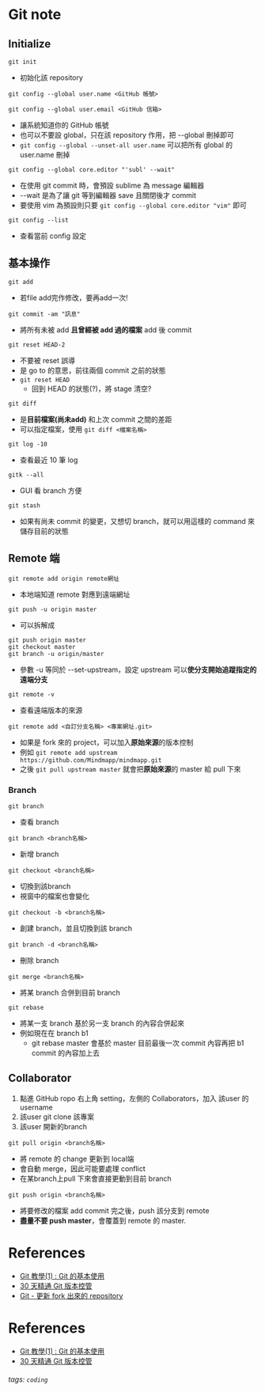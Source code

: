 Git note
===


## Initialize

```git init```
- 初始化該 repository

```git config --global user.name <GitHub 帳號>```

```git config --global user.email <GitHub 信箱>```
- 讓系統知道你的 GitHub 帳號
- 也可以不要設 global，只在該 repository 作用，把 --global 刪掉即可
- ```git config --global --unset-all user.name``` 可以把所有 global 的 user.name 刪掉

```git config --global core.editor "'subl' --wait"```
- 在使用 git commit 時，會預設 sublime 為 message 編輯器
- --wait 是為了讓 git 等到編輯器 save 且關閉後才 commit
- 要使用 vim 為預設則只要 ```git config --global core.editor "vim"``` 即可

```git config --list```
- 查看當前 config 設定

## 基本操作

```git add ```
- 若file add完作修改，要再add一次!

```git commit -am "訊息"```
- 將所有未被 add **且曾經被 add 過的檔案** add 後 commit

```git reset HEAD-2```
- 不要被 reset 誤導
- 是 go to 的意思，前往兩個 commit 之前的狀態
- ```git reset HEAD``` 
    - 回到 HEAD 的狀態(?)，將 stage 清空?

```git diff```
- 是**目前檔案(尚未add)** 和上次 commit 之間的差距
- 可以指定檔案，使用 ```git diff <檔案名稱>``` 

```git log -10```
- 查看最近 10 筆 log

```gitk --all```
- GUI 看 branch 方便

```git stash```
- 如果有尚未 commit 的變更，又想切 branch，就可以用這樣的 command 來儲存目前的狀態

## Remote 端

```git remote add origin remote網址```
- 本地端知道 remote 對應到遠端網址

```git push -u origin master```
- 可以拆解成 
```
git push origin master
git checkout master
git branch -u origin/master
```
- 參數 -u 等同於 --set-upstream，設定 upstream 可以**使分支開始追蹤指定的遠端分支**

```git remote -v```
- 查看遠端版本的來源

```git remote add <自訂分支名稱> <專案網址.git>```
- 如果是 fork 來的 project，可以加入**原始來源**的版本控制
- 例如 ```git remote add upstream https://github.com/Mindmapp/mindmapp.git```
- 之後 ```git pull upstream master``` 就會把**原始來源**的 master 給 pull 下來

### Branch

```git branch```
- 查看 branch

```git branch <branch名稱>```
- 新增 branch

```git checkout <branch名稱>```
- 切換到該branch
- 視窗中的檔案也會變化

```git checkout -b <branch名稱>```
- 創建 branch，並且切換到該 branch

```git branch -d <branch名稱>```
- 刪除 branch

```git merge <branch名稱>```
- 將某 branch 合併到目前 branch

```git rebase```
- 將某一支 branch 基於另一支 branch 的內容合併起來
- 例如現在在 branch b1
    - git rebase master 會基於 master 目前最後一次 commit 內容再把 b1 commit 的內容加上去


## Collaborator

1. 點進 GitHub ropo 右上角 setting，左側的 Collaborators，加入 該user 的 username
2. 該user git clone 該專案
3. 該user 開新的branch


```git pull origin <branch名稱>```
- 將 remote 的 change 更新到 local端
- 會自動 merge，因此可能要處理 conflict
- 在某branch上pull 下來會直接更動到目前 branch

```git push origin <branch名稱>```
- 將要修改的檔案 add commit 完之後，push 該分支到 remote
- **盡量不要 push master**，會覆蓋到 remote 的 master.





# References

- [Git 教學(1) : Git 的基本使用](https://blog.gogojimmy.net/2012/01/17/how-to-use-git-1-git-basic/)
- [30 天精通 Git 版本控管](https://github.com/doggy8088/Learn-Git-in-30-days/blob/master/zh-tw/README.md)
- [Git - 更新 fork 出來的 repository](https://dotblogs.com.tw/explooosion/2018/08/09/025208)









# References

- [Git 教學(1) : Git 的基本使用](https://blog.gogojimmy.net/2012/01/17/how-to-use-git-1-git-basic/)
- [30 天精通 Git 版本控管](https://github.com/doggy8088/Learn-Git-in-30-days/blob/master/zh-tw/README.md)







###### tags: `coding`
